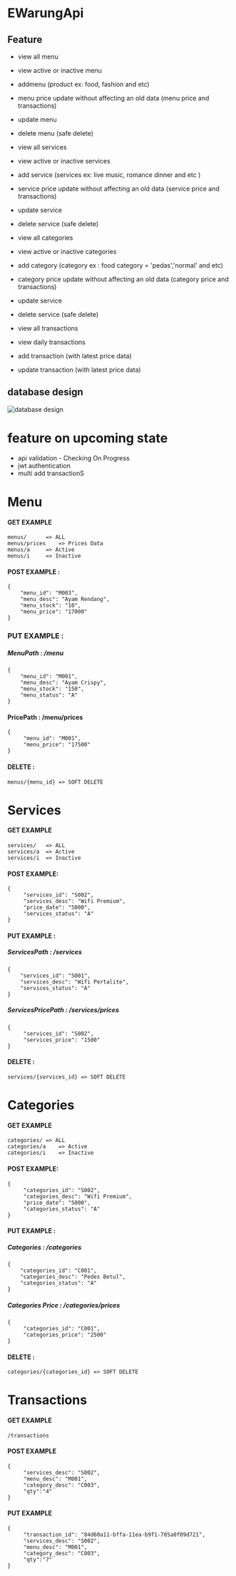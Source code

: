 # EWarungApi

## Feature
- view all menu
- view active or inactive menu
- addmenu (product ex: food, fashion and etc)
- menu price update without affecting an old data (menu price and transactions)
- update menu
- delete menu (safe delete)

- view all services
- view active or inactive services
- add service (services ex: live music, romance dinner and etc )
- service price update without affecting an old data (service price and transactions)
- update service
- delete service (safe delete)

- view all categories
- view active or inactive categories
- add category (category ex : food category = 'pedas','normal' and etc)
- category price update without affecting an old data (category price and transactions)
- update service
- delete service (safe delete)

- view all transactions
- view daily transactions
- add transaction (with latest price data)
- update transaction (with latest price data)

## database design
![database design](https://1.bp.blogspot.com/-yOYChEY4Irk/XwYF-JEC0_I/AAAAAAAAIr0/1jhx8lNRKQ4o1tj5UFbmA3KRRTMy4oN6ACK4BGAsYHg/s867/Annotation%2B2020-07-09%2B004401.png)
 
# feature on upcoming state
- api validation - Checking On Progress
- jwt authentication
- multi add transactionS

# Menu
#### GET EXAMPLE
````
menus/		=> ALL
menus/prices	=> Prices Data
menus/a 	=> Active
menus/i 	=> Inactive 
````

#### POST EXAMPLE :
````
{
    "menu_id": "M003",
    "menu_desc": "Ayam Rendang",
    "menu_stock": "10",
    "menu_price": "17000"
}
````

### PUT EXAMPLE :

##### MenuPath : /menu
````
{
    "menu_id": "M001",
    "menu_desc": "Ayam Crispy",
    "menu_stock": "150",
    "menu_status": "A"
}
````
#### PricePath : /menu/prices
````
{
     "menu_id": "M001",
     "menu_price": "17500"
}
````
#### DELETE :
````
menus/{menu_id} => SOFT DELETE
````

# Services

#### GET EXAMPLE
````
services/	=> ALL
services/a	=> Active
services/i	=> Inactive 
````

#### POST EXAMPLE:
````
{
     "services_id": "S002",
     "services_desc": "Wifi Premium",
     "price_date": "5000",
     "services_status": "A"        
}
````

#### PUT EXAMPLE :

##### ServicesPath : /services
````
{
    "services_id": "S001",
    "services_desc": "Wifi Pertalite",
    "services_status": "A"
}
````

##### ServicesPricePath : /services/prices
````
{
     "services_id": "S002",
     "services_price": "1500"
}
````

#### DELETE :
````
services/{services_id} => SOFT DELETE
````

# Categories

#### GET EXAMPLE
````
categories/	=> ALL
categories/a	=> Active
categories/i	=> Inactive 
````

#### POST EXAMPLE:
````
{
     "categories_id": "S002",
     "categories_desc": "Wifi Premium",
     "price_date": "5000",
     "categories_status": "A"        
}
````

#### PUT EXAMPLE :

##### Categories : /categories
````
{
    "categories_id": "C001",
    "categories_desc": "Pedes Betul",
    "categories_status": "A"
}
````

##### Categories Price : /categories/prices
````
{
     "categories_id": "C001",
     "categories_price": "2500"
}
````

#### DELETE :
````
categories/{categories_id} => SOFT DELETE
````

# Transactions

#### GET EXAMPLE
````
/transactions
````

#### POST EXAMPLE
````
{
     "services_desc": "S002",
     "menu_desc": "M001",
     "category_desc": "C003",
     "qty":"4"
}
````

#### PUT EXAMPLE
````
{ 
     "transaction_id": "84d60a11-bffa-11ea-b9f1-705a0f09d721",
     "services_desc": "S002",
     "menu_desc": "M001",
     "category_desc": "C003",
     "qty":"7"
}
````
